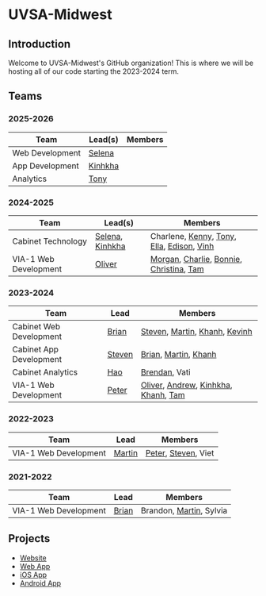 # UVSA-Midwest

## Introduction

Welcome to UVSA-Midwest's GitHub organization! This is where we will be hosting all of our code starting the 2023-2024 term.

## Teams

### 2025-2026

| Team | Lead(s) | Members |
| ---- | --------- | ------------ |
| Web Development | [Selena](https://github.com/szheng14) | |
| App Development | [Kinhkha](https://github.com/KinhkhaTran) | |
| Analytics | [Tony](https://github.com/ttran-osu) | |

### 2024-2025

| Team | Lead(s) | Members |
| ---- | --------- | ------------ |
| Cabinet Technology | [Selena](https://github.com/szheng14), [Kinhkha](https://github.com/KinhkhaTran) | Charlene, [Kenny](https://github.com/Kennyan2), [Tony](https://github.com/ttran-osu), [Ella](https://github.com/ellatnguyen), [Edison](https://github.com/EdiChiu), [Vinh](https://github.com/mvinty) |
| VIA-1 Web Development | [Oliver](https://github.com/OlieWu) | [Morgan](https://github.com/morganguyen), [Charlie](https://github.com/mewtow2463), [Bonnie](https://github.com/sillypop200), [Christina](https://github.com/chrat33ny), [Tam](https://github.com/vincenttrin) |

### 2023-2024

| Team | Lead | Members |
| ---- | --------- | ------------ |
| Cabinet Web Development | [Brian](https://github.com/bnguyen99) | [Steven](https://github.com/xosnos), [Martin](https://github.com/martinnguyenn), [Khanh](https://github.com/khanh244), [Kevinh](https://github.com/KNEternity) |
| Cabinet App Development | [Steven](https://github.com/xosnos) | [Brian](https://github.com/bnguyen99), [Martin](https://github.com/martinnguyenn), [Khanh](https://github.com/khanh244) |
| Cabinet Analytics | [Hao](https://github.com/htran7-uw) | [Brendan](https://github.com/n-tourage), Vati |
| VIA-1 Web Development | [Peter](https://github.com/PCao2) | [Oliver](https://github.com/OlieWu), [Andrew](https://github.com/Yang-1926), [Kinhkha](https://github.com/KinhkhaTran), [Khanh](https://github.com/khanh244), [Tam](https://github.com/vincenttrin) |

### 2022-2023

| Team | Lead | Members |
| ---- | --------- | ------------ |
| VIA-1 Web Development | [Martin](https://github.com/martinnguyenn) | [Peter](https://github.com/PCao2), [Steven](https://github.com/xosnos), Viet |

### 2021-2022

| Team | Lead | Members |
| ---- | --------- | ------------ |
| VIA-1 Web Development | [Brian](https://github.com/bnguyen99) | Brandon, [Martin](https://github.com/martinnguyenn), Sylvia |

## Projects

- [Website](https://www.uvsamidwest.org/)
- [Web App](https://app.uvsamidwest.org/)
- [iOS App](https://apps.apple.com/us/app/uvsa-midwest/id6477414258)
- [Android App](https://play.google.com/store/apps/details?id=org.uvsamidwest.app)

